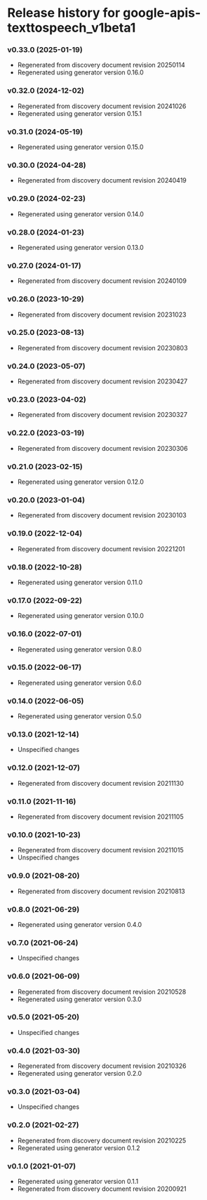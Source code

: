 # Release history for google-apis-texttospeech_v1beta1

### v0.33.0 (2025-01-19)

* Regenerated from discovery document revision 20250114
* Regenerated using generator version 0.16.0

### v0.32.0 (2024-12-02)

* Regenerated from discovery document revision 20241026
* Regenerated using generator version 0.15.1

### v0.31.0 (2024-05-19)

* Regenerated using generator version 0.15.0

### v0.30.0 (2024-04-28)

* Regenerated from discovery document revision 20240419

### v0.29.0 (2024-02-23)

* Regenerated using generator version 0.14.0

### v0.28.0 (2024-01-23)

* Regenerated using generator version 0.13.0

### v0.27.0 (2024-01-17)

* Regenerated from discovery document revision 20240109

### v0.26.0 (2023-10-29)

* Regenerated from discovery document revision 20231023

### v0.25.0 (2023-08-13)

* Regenerated from discovery document revision 20230803

### v0.24.0 (2023-05-07)

* Regenerated from discovery document revision 20230427

### v0.23.0 (2023-04-02)

* Regenerated from discovery document revision 20230327

### v0.22.0 (2023-03-19)

* Regenerated from discovery document revision 20230306

### v0.21.0 (2023-02-15)

* Regenerated using generator version 0.12.0

### v0.20.0 (2023-01-04)

* Regenerated from discovery document revision 20230103

### v0.19.0 (2022-12-04)

* Regenerated from discovery document revision 20221201

### v0.18.0 (2022-10-28)

* Regenerated using generator version 0.11.0

### v0.17.0 (2022-09-22)

* Regenerated using generator version 0.10.0

### v0.16.0 (2022-07-01)

* Regenerated using generator version 0.8.0

### v0.15.0 (2022-06-17)

* Regenerated using generator version 0.6.0

### v0.14.0 (2022-06-05)

* Regenerated using generator version 0.5.0

### v0.13.0 (2021-12-14)

* Unspecified changes

### v0.12.0 (2021-12-07)

* Regenerated from discovery document revision 20211130

### v0.11.0 (2021-11-16)

* Regenerated from discovery document revision 20211105

### v0.10.0 (2021-10-23)

* Regenerated from discovery document revision 20211015
* Unspecified changes

### v0.9.0 (2021-08-20)

* Regenerated from discovery document revision 20210813

### v0.8.0 (2021-06-29)

* Regenerated using generator version 0.4.0

### v0.7.0 (2021-06-24)

* Unspecified changes

### v0.6.0 (2021-06-09)

* Regenerated from discovery document revision 20210528
* Regenerated using generator version 0.3.0

### v0.5.0 (2021-05-20)

* Unspecified changes

### v0.4.0 (2021-03-30)

* Regenerated from discovery document revision 20210326
* Regenerated using generator version 0.2.0

### v0.3.0 (2021-03-04)

* Unspecified changes

### v0.2.0 (2021-02-27)

* Regenerated from discovery document revision 20210225
* Regenerated using generator version 0.1.2

### v0.1.0 (2021-01-07)

* Regenerated using generator version 0.1.1
* Regenerated from discovery document revision 20200921

